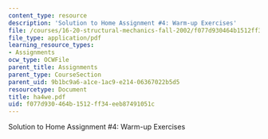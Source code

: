 ```yaml
---
content_type: resource
description: 'Solution to Home Assignment #4: Warm-up Exercises'
file: /courses/16-20-structural-mechanics-fall-2002/f077d930464b1512ff34eeb87491051c_ha4we.pdf
file_type: application/pdf
learning_resource_types:
- Assignments
ocw_type: OCWFile
parent_title: Assignments
parent_type: CourseSection
parent_uid: 9b1bc9a6-a1ce-1ac9-e214-06367022b5d5
resourcetype: Document
title: ha4we.pdf
uid: f077d930-464b-1512-ff34-eeb87491051c
---
```

Solution to Home Assignment #4: Warm-up Exercises

